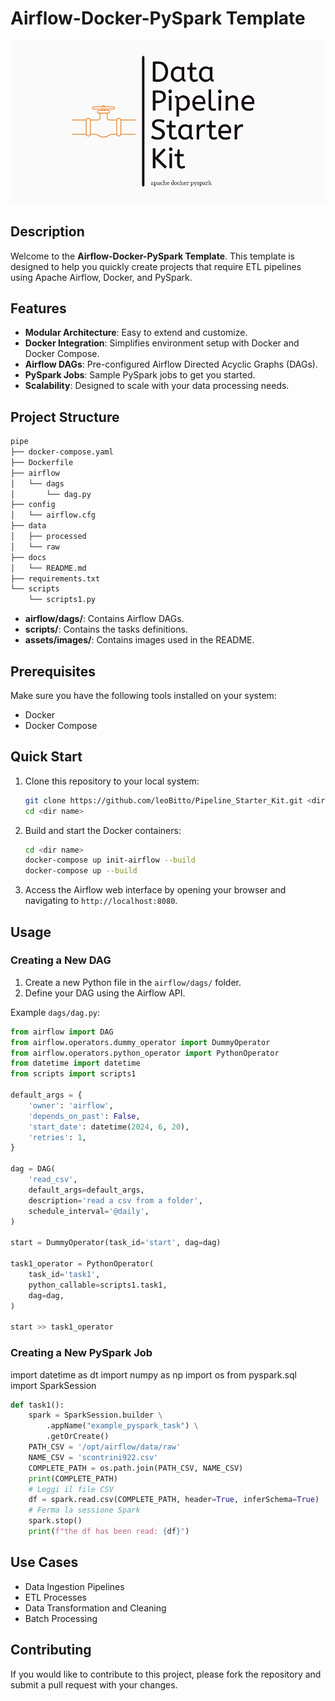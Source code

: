 # Airflow-Docker-PySpark Template

![Project Logo](./assets/images/pipeline_logo.png)

## Description

Welcome to the **Airflow-Docker-PySpark Template**. This template is designed to help you quickly create projects that require ETL pipelines using Apache Airflow, Docker, and PySpark. 

## Features

- **Modular Architecture**: Easy to extend and customize.
- **Docker Integration**: Simplifies environment setup with Docker and Docker Compose.
- **Airflow DAGs**: Pre-configured Airflow Directed Acyclic Graphs (DAGs).
- **PySpark Jobs**: Sample PySpark jobs to get you started.
- **Scalability**: Designed to scale with your data processing needs.

## Project Structure

```bash
pipe
├── docker-compose.yaml
├── Dockerfile
├── airflow
│   └── dags
│       └── dag.py
├── config
│   └── airflow.cfg
├── data
│   ├── processed
│   └── raw
├── docs
│   └── README.md
├── requirements.txt
└── scripts
    └── scripts1.py
```


- **airflow/dags/**: Contains Airflow DAGs.
- **scripts/**: Contains the tasks definitions.
- **assets/images/**: Contains images used in the README.

## Prerequisites

Make sure you have the following tools installed on your system:

- Docker
- Docker Compose

## Quick Start

1. Clone this repository to your local system:

    ```sh
    git clone https://github.com/leoBitto/Pipeline_Starter_Kit.git <dir name>
    cd <dir name>
    ```

2. Build and start the Docker containers:

    ```sh
    cd <dir name>
    docker-compose up init-airflow --build
    docker-compose up --build
    ```

3. Access the Airflow web interface by opening your browser and navigating to `http://localhost:8080`.

## Usage

### Creating a New DAG

1. Create a new Python file in the `airflow/dags/` folder.
2. Define your DAG using the Airflow API.

Example `dags/dag.py`:

```python
from airflow import DAG
from airflow.operators.dummy_operator import DummyOperator
from airflow.operators.python_operator import PythonOperator
from datetime import datetime
from scripts import scripts1

default_args = {
    'owner': 'airflow',
    'depends_on_past': False,
    'start_date': datetime(2024, 6, 20),
    'retries': 1,
}

dag = DAG(
    'read_csv',
    default_args=default_args,
    description='read a csv from a folder',
    schedule_interval='@daily',
)

start = DummyOperator(task_id='start', dag=dag)

task1_operator = PythonOperator(
    task_id='task1',
    python_callable=scripts1.task1,
    dag=dag,
)

start >> task1_operator
```

### Creating a New PySpark Job
import datetime as dt
import numpy as np
import os
from pyspark.sql import SparkSession

```python
def task1():
    spark = SparkSession.builder \
        .appName("example_pyspark_task") \
        .getOrCreate()
    PATH_CSV = '/opt/airflow/data/raw'
    NAME_CSV = 'scontrini922.csv'
    COMPLETE_PATH = os.path.join(PATH_CSV, NAME_CSV)
    print(COMPLETE_PATH)
    # Leggi il file CSV
    df = spark.read.csv(COMPLETE_PATH, header=True, inferSchema=True)
    # Ferma la sessione Spark
    spark.stop()
    print(f"the df has been read: {df}")

```



## Use Cases
- Data Ingestion Pipelines
- ETL Processes
- Data Transformation and Cleaning
- Batch Processing


## Contributing
If you would like to contribute to this project, please fork the repository and submit a pull request with your changes.
